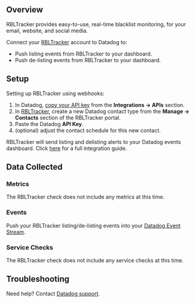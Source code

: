 ## Overview

RBLTracker provides easy-to-use, real-time blacklist monitoring, for your email, website, and social media.

Connect your [RBLTracker][1] account to Datadog to:

*   Push listing events from RBLTracker to your dashboard.
*   Push de-listing events from RBLTracker to your dashboard.

## Setup

Setting up RBLTracker using webhooks:

1.  In Datadog, [copy your API key][2] from the **Integrations -> APIs** section.
2.  In [RBLTracker][1], create a new Datadog contact type from the **Manage -> Contacts** section of the RBLTracker portal.
3.  Paste the Datadog **API Key**.
4.  (optional) adjust the contact schedule for this new contact.

RBLTracker will send listing and delisting alerts to your Datadog events dashboard. Click [here][4] for a full integration guide.

## Data Collected
### Metrics
The RBLTracker check does not include any metrics at this time.

### Events
Push your RBLTracker listing/de-listing events into your [Datadog Event Stream][5].

### Service Checks
The RBLTracker check does not include any service checks at this time.

## Troubleshooting
Need help? Contact [Datadog support][6].

[1]: https://rbltracker.com/
[2]: https://app.datadoghq.com/account/settings#api
[4]: https://rbltracker.com/docs/adding-a-datadog-contact-type/
[5]: https://docs.datadoghq.com/graphing/event_stream/
[6]: http://docs.datadoghq.com/help/

